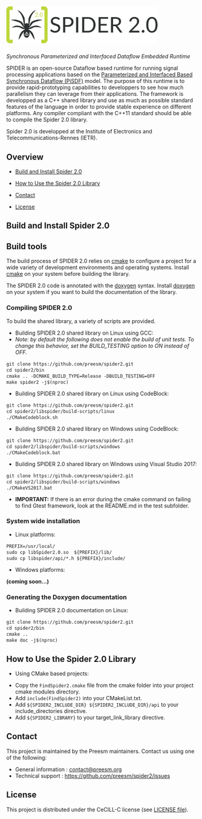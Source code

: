 # <img src="./doc/img/spider-full-nofont.svg" alt="SPIDER 2.0" width="400"/>
_Synchronous Parameterized and Interfaced Dataflow Embedded Runtime_


SPIDER is an open-source Dataflow based runtime for running signal processing applications based on the [Parameterized and Interfaced Based Synchronous Dataflow (PiSDF)](https://hal.inria.fr/hal-00877492) model.
The purpose of this runtime is to provide rapid-prototyping capabilities to developpers to see how much parallelism they can leverage from their applications.
The framework is developped as a C++ shared library and use as much as possible standard features of the language in order to provide stable experience on different platforms.
Any compiler compliant with the C++11 standard should be able to compile the Spider 2.0 library.

Spider 2.0 is developped at the Institute of Electronics and Telecommunications-Rennes (IETR).

## Overview

* [Build and Install Spider 2.0](#build-and-install-spider-2.0)

* [How to Use the Spider 2.0 Library](#how-to-use-the-spider-2.0-library)

* [Contact](#contact)

* [License](#license)

## Build and Install Spider 2.0

## Build tools

The build process of SPIDER 2.0 relies on [cmake](https://cmake.org) to configure a project for a wide variety of development environments and operating systems. Install [cmake](https://cmake.org/download/) on your system before building the library.

The SPIDER 2.0 code is annotated with the [doxygen](http://www.doxygen.nl/) syntax.  Install [doxygen](http://www.doxygen.nl/download.html) on your system if you want to build the documentation of the library.

### Compiling SPIDER 2.0

To build the shared library, a variety of scripts are provided.

* Building SPIDER 2.0 shared library on Linux using GCC:
* *Note: by default the following does not enable the build of unit tests. To change this behavior, set the BUILD_TESTING option to ON instead of OFF.*
```shell
git clone https://github.com/preesm/spider2.git
cd spider2/bin
cmake .. -DCMAKE_BUILD_TYPE=Release -DBUILD_TESTING=OFF
make spider2 -j$(nproc)
```

* Building SPIDER 2.0 shared library on Linux using CodeBlock:
```shell
git clone https://github.com/preesm/spider2.git
cd spider2/libspider/build-scripts/linux
./CMakeCodeblock.sh
```

* Building SPIDER 2.0 shared library on Windows using CodeBlock:
```shell
git clone https://github.com/preesm/spider2.git
cd spider2/libspider/build-scripts/windows
./CMakeCodeblock.bat
```

* Building SPIDER 2.0 shared library on Windows using Visual Studio 2017:
```shell
git clone https://github.com/preesm/spider2.git
cd spider2/libspider/build-scripts/windows
./CMakeVS2017.bat
```

* **IMPORTANT:** If there is an error during the cmake command on failing to find Gtest framework, look at the README.md in the test subfolder.

### System wide installation

* Linux platforms:
```shell
PREFIX=/usr/local/
sudo cp libSpider2.0.so  ${PREFIX}/lib/
sudo cp libspider/api/*.h ${PREFIX}/include/
```

* Windows platforms:

__(coming soon...)__


### Generating the Doxygen documentation

* Building SPIDER 2.0 documentation on Linux:
```shell
git clone https://github.com/preesm/spider2.git
cd spider2/bin
cmake ..
make doc -j$(nproc)
```

## How to Use the Spider 2.0 Library

* Using CMake based projects:
- Copy the ``` FindSpider2.cmake ``` file from the cmake folder into your project cmake modules directory.
- Add ``` include(FindSpider2) ``` into your CMakeList.txt.
- Add ``` ${SPIDER2_INCLUDE_DIR} ${SPIDER2_INCLUDE_DIR}/api ``` to your include_directories directive.
- Add ``` ${SPIDER2_LIBRARY} ``` to your target_link_library directive.


## Contact

This project is maintained by the Preesm maintainers. Contact us using one of the following:

*   General information : contact@preesm.org
*   Technical support : https://github.com/preesm/spider2/issues

## License

This project is distributed under the CeCILL-C license (see [LICENSE file](LICENSE)).
